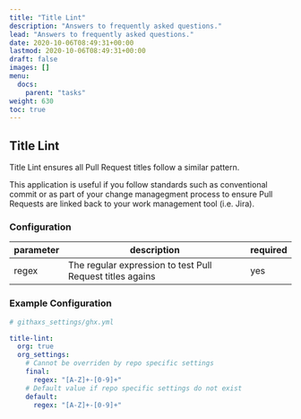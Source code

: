```yaml
---
title: "Title Lint"
description: "Answers to frequently asked questions."
lead: "Answers to frequently asked questions."
date: 2020-10-06T08:49:31+00:00
lastmod: 2020-10-06T08:49:31+00:00
draft: false
images: []
menu:
  docs:
    parent: "tasks"
weight: 630
toc: true
---
```


## Title Lint

Title Lint ensures all Pull Request titles follow a similar pattern.

This application is useful if you follow standards such as conventional commit or as part of your change managegment process to ensure Pull Requests are linked back to your work management tool (i.e. Jira).

### Configuration

|parameter|description|required|
|---|---|---|
|regex| The regular expression to test Pull Request titles agains| yes

### Example Configuration

```yaml
# githaxs_settings/ghx.yml

title-lint:
  org: true
  org_settings:
    # Cannot be overriden by repo specific settings
    final:
      regex: "[A-Z]+-[0-9]+"
    # Default value if repo specific settings do not exist
    default:
      regex: "[A-Z]+-[0-9]+"
```